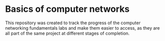 # Basics of computer networks

This repository was created to track the progress of the computer networking fundamentals labs and make them easier to access, as they are all part of the same project at different stages of completion.